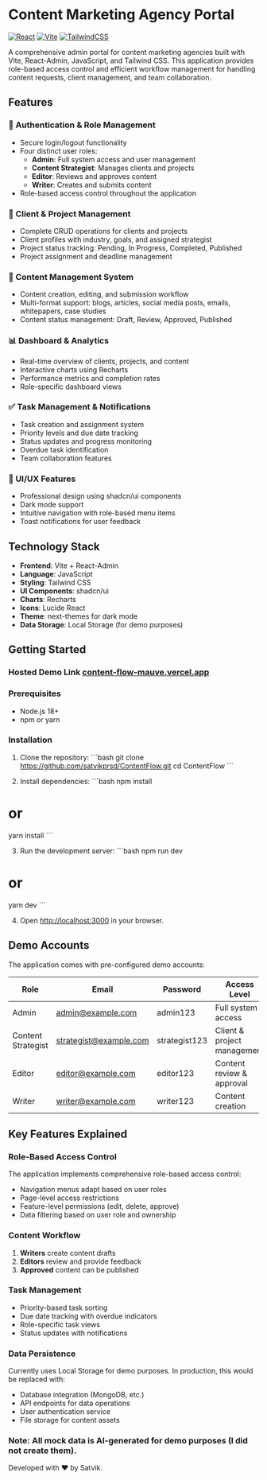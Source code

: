 # Content Marketing Agency Portal

[![React](https://img.shields.io/badge/React-19-blue)](https://react.dev/)
[![Vite](https://img.shields.io/badge/Vite-6.3-purple)](https://vitejs.dev/)
[![TailwindCSS](https://img.shields.io/badge/TailwindCSS-4.1-06B6D4)](https://tailwindcss.com/)

A comprehensive admin portal for content marketing agencies built with Vite, React-Admin, JavaScript, and Tailwind CSS. This application provides role-based access control and efficient workflow management for handling content requests, client management, and team collaboration.

## Features

### 🔐 Authentication & Role Management
- Secure login/logout functionality
- Four distinct user roles:
  - **Admin**: Full system access and user management
  - **Content Strategist**: Manages clients and projects
  - **Editor**: Reviews and approves content
  - **Writer**: Creates and submits content
- Role-based access control throughout the application

### 👥 Client & Project Management
- Complete CRUD operations for clients and projects
- Client profiles with industry, goals, and assigned strategist
- Project status tracking: Pending, In Progress, Completed, Published
- Project assignment and deadline management

### 📝 Content Management System
- Content creation, editing, and submission workflow
- Multi-format support: blogs, articles, social media posts, emails, whitepapers, case studies
- Content status management: Draft, Review, Approved, Published

### 📊 Dashboard & Analytics
- Real-time overview of clients, projects, and content
- Interactive charts using Recharts
- Performance metrics and completion rates
- Role-specific dashboard views

### ✅ Task Management & Notifications
- Task creation and assignment system
- Priority levels and due date tracking
- Status updates and progress monitoring
- Overdue task identification
- Team collaboration features

### 🎨 UI/UX Features
- Professional design using shadcn/ui components
- Dark mode support
- Intuitive navigation with role-based menu items
- Toast notifications for user feedback

## Technology Stack

- **Frontend**: Vite + React-Admin
- **Language**: JavaScript
- **Styling**: Tailwind CSS
- **UI Components**: shadcn/ui
- **Charts**: Recharts
- **Icons**: Lucide React
- **Theme**: next-themes for dark mode
- **Data Storage**: Local Storage (for demo purposes)

## Getting Started

### Hosted Demo Link [content-flow-mauve.vercel.app](https://content-flow-mauve.vercel.app)

### Prerequisites
- Node.js 18+ 
- npm or yarn

### Installation

1. Clone the repository:
\`\`\`bash
git clone https://github.com/satvikprsd/ContentFlow.git
cd ContentFlow
\`\`\`

2. Install dependencies:
\`\`\`bash
npm install
# or
yarn install
\`\`\`

3. Run the development server:
\`\`\`bash
npm run dev
# or
yarn dev
\`\`\`

4. Open [http://localhost:3000](http://localhost:3000) in your browser.

## Demo Accounts

The application comes with pre-configured demo accounts:

| Role | Email | Password | Access Level |
|------|-------|----------|--------------|
| Admin | admin@example.com | admin123 | Full system access |
| Content Strategist | strategist@example.com | strategist123 | Client & project management |
| Editor | editor@example.com | editor123 | Content review & approval |
| Writer | writer@example.com | writer123 | Content creation |

## Key Features Explained

### Role-Based Access Control
The application implements comprehensive role-based access control:
- Navigation menus adapt based on user roles
- Page-level access restrictions
- Feature-level permissions (edit, delete, approve)
- Data filtering based on user role and ownership

### Content Workflow
1. **Writers** create content drafts
2. **Editors** review and provide feedback
3. **Approved** content can be published


### Task Management
- Priority-based task sorting
- Due date tracking with overdue indicators
- Role-specific task views
- Status updates with notifications

### Data Persistence
Currently uses Local Storage for demo purposes. In production, this would be replaced with:
- Database integration (MongoDB, etc.)
- API endpoints for data operations
- User authentication service
- File storage for content assets

### Note: All mock data is AI-generated for demo purposes (I did not create them).

Developed with ❤️ by Satvik.
